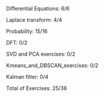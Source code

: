 
Differential Equations: 6/6

Laplace transform: 4/4

Probability: 15/16

DFT: 0/2

SVD and PCA exercises: 0/2

Kmeans_and_DBSCAN_exercises: 0/2

Kalman filter: 0/4

Total of Exercises: 25/36
